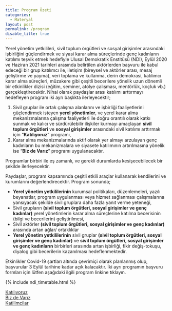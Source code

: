 ```yaml
---
title: Program Özeti
categories:
  - Materyal
layout: post
permalink: /program
disable_title: true
---
```

Yerel yönetim yetkilileri, sivil toplum örgütleri ve sosyal girişimler arasındaki işbirliğini güçlendirmek ve siyasi karar alma süreçlerinde genç kadınların katılımı teşvik etmek hedefiyle Ulusal Demokratik Enstitüsü (NDI), Eylül 2020 ve Haziran 2021 tarihleri arasında belirtilen aktörlerden başvuru ile kabul edeceği bir grup katılımcı ile, iletişim (bireysel ve aktörler arası, mesaj geliştirme ve yayma), veri toplama ve kullanma, derin demokrasi, katılımcı karar alma süreçleri, müzakere gibi çeşitli becerilere yönelik uzun dönemli bir etkinlikler dizisi (eğitim, seminer, atölye çalışması, mentörlük, koçluk vb.) gerçekleştirecektir. Nihai olarak paydaşlar arası katılımı arttırmayı hedefleyen program iki ayrı başlıkta ilerleyecektir;

1. Sivil gruplar ile ortak çalışma alanlarını ve işbirliği faaliyetlerini güçlendirmek isteyen **yerel yönetimler**, ve yerel karar alma mekanizmalarına çalışma faaliyetleri ile doğru orantılı olarak katkı sunmak ve kalıcı ve sürdürülebilir ilişkiler kurmayı amaçlayan **sivil toplum örgütleri** ve **sosyal girişimler** arasındaki sivil katılımı arttırmak için “**Katılıyoruz**” programı,
2. Karar alma mekanizmalarında aktif olarak yer almayı arzulayan genç kadınların bu mekanizmalara ve siyasete katılımının artırılmasına yönelik ise “**Biz de Varız**” programı uygulanacaktır.

Programlar birbiri ile eş zamanlı, ve gerekli durumlarda kesişecebilecek bir şekilde ilerleyecektir.

Paydaşlar, program kapsamında çeşitli etkili araçlar kullanarak kendilerini ve kurumlarını değerlendirecektir. Program sonunda;

* **Yerel yönetim yetkililerinin** kurumsal politikaları, düzenlemeleri, yazılı beyanatlar, program uygulanması veya hizmet sağlanması çalışmalarına yansıyacak şekilde sivil gruplara daha fazla yanıt verme yeteneği,
* Sivil grupların **(sivil toplum örgütleri, sosyal girişimler ve genç kadınlar)** yerel yönetimlerin karar alma süreçlerine katılma becerisinin (bilgi ve becerilerin) geliştirilmesi,
* Sivil aktörler **(sivil toplum örgütleri, sosyal girişimler ve genç kadınlar)** arasında artan ağlar/ ortaklıklar
* **Yerel yönetim yetkililerinin** sivil gruplar **(sivil toplum örgütleri, sosyal girişimler ve genç kadınlar)** ve **sivil toplum örgütleri, sosyal girişimler ve genç kadınların** birbirleri arasında artan işbirliği, fikir değiş-tokuşu, diyalog gibi becerilerin kazanılması hedeflenmektedir.

Etkinlikler Covid-19 şartları altında çevrimiçi olarak planlanmış olup, başvurular 3 Eylül tarihine kadar açık kalacaktır. İki ayrı programın başvuru formları için lütfen aşağıdaki ilgili program linkine tıklayın.

{% include ndi_timetable.html %}

<div class="row">
	<div class="col-lg-6 col-md-6 col-xs-12">
		<a href="{{ site.base_url }}/katiliyoruz" class="btn btn-border w-100 m-2">Katılıyoruz</a>	
	</div>
	<div class="col-lg-6 col-md-6 col-xs-12">
		<a href="{{ site.base_url }}/bizdevariz" class="btn btn-border w-100 m-2">Biz de Varız</a>	
	</div>
        <div class="col-lg-6 col-md-6 col-xs-12">
		<a href="{{ site.base_url }}/katilimcilar" class="btn btn-border w-100 m-2">Katilimcilar</a>	
	</div>


</div>